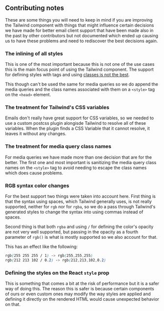 ## Contributing notes

These are some things you will need to keep in mind if you are improving the Tailwind component
with things that might influence certain decisions we have made for better
email client support that have been made also in the past by other contributors but not documented
which ended up causing us to have these problems and need to rediscover the best decisions again.

### The inlining of all styles

This is one of the most important because this is not one of the use cases this is
the main focus point of using the Tailwind component. The support for defining styles with tags
and using [classes is not the best](https://www.caniemail.com/features/html-style/).

This though can't be used the same for media queries so we do append the media queries
and the class names associated with them on a `<style>` tag on the `<head>` element.

### The treatment for Tailwind's CSS variables

Emails don't really have great support for CSS variables,
so we needed to use a custom postcss plugin alongisde Tailwind to resolve
all of these variables. When the plugin finds a CSS Variable that it cannot resolve,
it leaves it without any changes.

### The treatment for media query class names

For media queries we have made more than one decision that are for the better. The first one
and most important is sanitizing the media query class names on the `<style>` tag to avoid
needing to escape the class names which does cause problems.

### RGB syntax color changes

For the best support two things were taken into account here. First thing is that
the syntax using spaces, which Tailwind generally uses, is not really supported,
neither for `rgb` nor for `rgba`, so we do a pass through Tailwind's generated
styles to change the syntax into using commas instead of spaces.

Second thing is that both `rgba` and using `/` for defining the color's opacity
are not very well supported, but passing in the opacity as a fourth parameter of `rgb()`
is what is mostly supported so we also account for that.

This has an effect like the following:

```CSS
rgb(255 255 255 / 1) -> rgb(255,255,255)
rgb(212 213 102 / 0.2) -> rgb(212,213,102,0.2)
```

### Defining the styles on the React `style` prop

This is something that comes a bit at the risk of performance but it is a safer way of doing this.
The reason this is safer is because certain components of ours or even custom ones may modify the
way styles are applied and defining it directly on the rendered HTML would cause unexpected behavior
on that.


